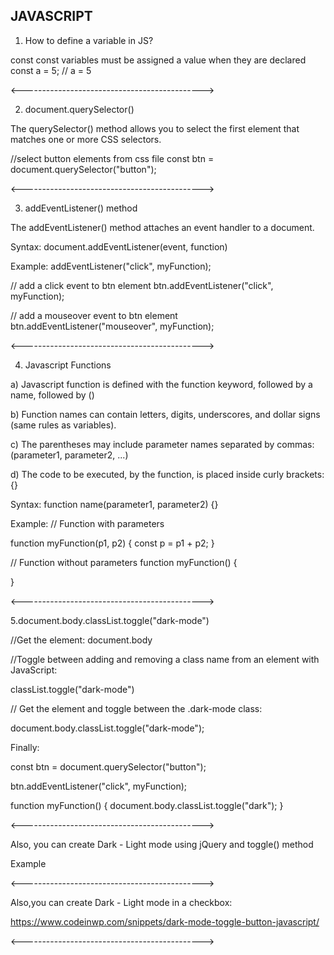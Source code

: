 ## JAVASCRIPT

1. How to define a variable in JS?

const
const variables must be assigned a value when they are declared
const a = 5; // a = 5

<--------------------------------------------->

2. document.querySelector()

The querySelector() method allows you to select the first element that matches one or more CSS selectors.

//select button elements from css file
const btn = document.querySelector("button");

<--------------------------------------------->

3. addEventListener() method

The addEventListener() method attaches an event handler to a document.

Syntax: document.addEventListener(event, function)

Example:
addEventListener("click", myFunction);

// add a click event to btn element
btn.addEventListener("click", myFunction);

// add a mouseover event to btn element
btn.addEventListener("mouseover", myFunction);

<--------------------------------------------->

4. Javascript Functions

a) Javascript function is defined with the function keyword, followed by a name, followed by ()

b) Function names can contain letters, digits, underscores, and dollar signs (same rules as variables).

c) The parentheses may include parameter names separated by commas:
(parameter1, parameter2, ...)

d) The code to be executed, by the function, is placed inside curly brackets: {}

Syntax: function name(parameter1, parameter2) {}

Example:
// Function with parameters

function myFunction(p1, p2) {
const p = p1 + p2;
}

// Function without parameters
function myFunction() {

}

<--------------------------------------------->

5.document.body.classList.toggle("dark-mode")

//Get the <body> element:
document.body

//Toggle between adding and removing a class name from an element with JavaScript:

classList.toggle("dark-mode")

// Get the <body> element and toggle between the .dark-mode class:

document.body.classList.toggle("dark-mode");

Finally:

const btn = document.querySelector("button");

btn.addEventListener("click", myFunction);

function myFunction() {
document.body.classList.toggle("dark");
}

<--------------------------------------------->

Also, you can create Dark - Light mode using jQuery and toggle() method

Example

<script> 
        $(document).ready(function(){
            $('button').click(function(){
                var element = document.body;
                element.classList.toggle("dark"); 
            });
        });        
    </script>

<--------------------------------------------->

Also,you can create Dark - Light mode in a checkbox:

https://www.codeinwp.com/snippets/dark-mode-toggle-button-javascript/

<--------------------------------------------->
